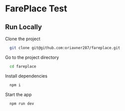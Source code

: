# FarePlace Test

## Run Locally

Clone the project

```bash
  git clone git@github.com:oriavner287/fareplace.git
```

Go to the project directory

```bash
  cd fareplace
```

Install dependencies

```bash
  npm i
```

Start the app

```bash
  npm run dev
```

